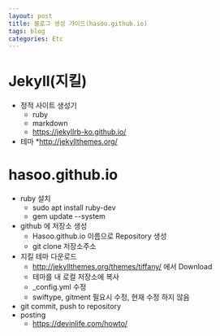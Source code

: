 ```yaml
---
layout: post
title: 블로그 생성 가이드(hasoo.github.io)
tags: blog
categories: Etc
---
```


# Jekyll(지킬)
* 정적 사이트 생성기
	* ruby
	* markdown
	* <https://jekyllrb-ko.github.io/>
* 테마
	*<http://jekyllthemes.org/>

# hasoo.github.io
* ruby 설치
	* sudo apt install ruby-dev
	* gem update --system    
* github 에 저장소 생성
	* Hasoo.github.io 이름으로 Repository 생성
	* git clone 저장소주소    
* 지킬 테마 다운로드
	* <http://jekyllthemes.org/themes/tiffany/> 에서 Download
	* 테마를 내 로컬 저장소에 복사
	* \_config.yml 수정
	* swiftype, gitment 필요시 수정, 현재 수정 하지 않음    
* git commit, push to repository    
* posting
	* <https://devinlife.com/howto/>
